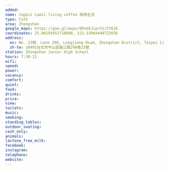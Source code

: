 ```yaml
---
added: 
name: Coppii Lumii living coffee 冉冉生活
type: Cafe
area: Zhongshan
google_maps: https://goo.gl/maps/QPwGkJcprh1J7Y62A
coordinates: 25.06193452718898, 121.53944448722656
address:
  en: No. 23號, Lane 298, Longjiang Road, Zhongshan District, Taipei City, 10491
  zh-tw: 10491台北市中山區龍江路298巷23號
station: Zhongshan Junior High School
hours: 7:30-21
wifi: 
speed: 
power: 
vacancy: 
comfort: 
quiet: 
food: 
drinks: 
price: 
view: 
toilets: 
music: 
smoking: 
standing_tables: 
outdoor_seating: 
cash_only: 
animals: 
lactose_free_milk: 
facebook: 
instagram: 
telephone: 
website: 
---
```

